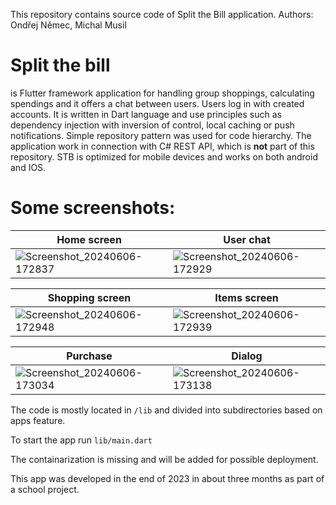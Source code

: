 This repository contains source code of Split the Bill application.
Authors: Ondřej Němec, Michal Musil

# Split the bill

is Flutter framework application for handling group shoppings, calculating spendings and it offers a chat between users. Users log in with created accounts. It is written in Dart language and use principles such as dependency injection with inversion of control, local caching or push notifications. Simple repository pattern was used for code hierarchy. The application work in connection with C# REST API, which is **not** part of this repository. STB is optimized for mobile devices and works on both android and IOS.

# Some screenshots:

| Home screen            | User chat              |
| ---------------------- | ---------------------- |
| ![Screenshot_20240606-172837](https://github.com/TarzanOfJungle/STB/assets/119301349/deb72363-324a-4ecf-b575-96b3b4f14b82) | ![Screenshot_20240606-172929](https://github.com/TarzanOfJungle/STB/assets/119301349/05c88bea-89ff-4b69-8350-814a21835dfc) |


| Shopping screen                     | Items screen                         |
| ----------------------------------- | ----------------------------------- |
| ![Screenshot_20240606-172948](https://github.com/TarzanOfJungle/STB/assets/119301349/6137abff-2371-43b9-a8a5-f8f663a9b3e0) | ![Screenshot_20240606-172939](https://github.com/TarzanOfJungle/STB/assets/119301349/c6c3518e-a7fe-4cee-b098-c1a5d03833fc) |


| Purchase               | Dialog                 |
| ---------------------- | ---------------------- |
| ![Screenshot_20240606-173034](https://github.com/TarzanOfJungle/STB/assets/119301349/8933bc8c-de54-4f3f-8c61-666604e621d7) | ![Screenshot_20240606-173138](https://github.com/TarzanOfJungle/STB/assets/119301349/a3572172-7e0c-4ceb-a10b-2abd3221a913) |


The code is mostly located in `/lib` and divided into subdirectories based on apps feature.

To start the app run `lib/main.dart`

The containarization is missing and will be added for possible deployment.

This app was developed in the end of 2023 in about three months as part of a school project.
